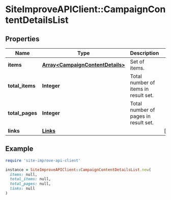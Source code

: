 # SiteImproveAPIClient::CampaignContentDetailsList

## Properties

| Name | Type | Description | Notes |
| ---- | ---- | ----------- | ----- |
| **items** | [**Array&lt;CampaignContentDetails&gt;**](CampaignContentDetails.md) | Set of items. |  |
| **total_items** | **Integer** | Total number of items in result set. |  |
| **total_pages** | **Integer** | Total number of pages in result set. |  |
| **links** | [**Links**](Links.md) |  | [optional] |

## Example

```ruby
require 'site-improve-api-client'

instance = SiteImproveAPIClient::CampaignContentDetailsList.new(
  items: null,
  total_items: null,
  total_pages: null,
  links: null
)
```

